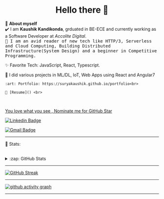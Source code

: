 <h1 align=center>Hello there 👋 </h1>

<!--ABOUT ME CODE-->

🌱 **About myself**<br>
✔️ I am **Kaushik Kandikonda**, grduated in BE-ECE and currently working as a Software Developer at _Accolite Digital_. <br>
<samp>
:notebook: I am an avid reader of new tech like HTTP/3, Serverless and Cloud Computing, Building Distributed Infrastructure(System Design) and a beginner in Competitive Programming.<br>

:sparkles: Favorite Tech: JavaScript, React, Typescript. <br>

:briefcase: I did various projects in ML/DL, IoT, Web Apps using React and Angular7<br>

    :art: Portfolio: https://suryakaushik.github.io/portfolio<br>

    📝 [Resume]() <br>

  </samp>

<br>

<!--NOMINATION FOR STAR GIT LINK CODE-->

<a href="https://stars.github.com/nominate/">You love what you see , Nominate me for GitHub Star </a>

<!-- SOCIAL MEDIA HANDLES -->

[![Linkedin Badge](https://img.shields.io/badge/-SuryaKaushik-blue?style=flat-square&logo=Linkedin&logoColor=white&link=https://www.linkedin.com/surya-kaushik/)](https://www.linkedin.com/surya-kaushik/)

[![Gmail Badge](https://img.shields.io/badge/-klsskaushik718@gmail.com-c14438?style=flat-square&logo=Gmail&logoColor=white&link=mailto:klsskaushik718@gmail.com)](mailto:klsskaushik718@gmail.com)

---

📶 Stats:<br><br>
<details>
  <summary>:zap: GitHub Stats</summary>
 
<!-- <img align="left" src="https://github-readme-stats.vercel.app/api?username=suryakaushik&show_icons=true&theme=radical" alt="SuryaKaushik" /> -->
<!--  TOP LANGUAGES STATISTICS -->

[![Top Langs](https://github-readme-stats.vercel.app/api/top-langs/?username=suryakaushik&theme=dark&layout=compact&show_icons=true&hide_border=false&align=left&width=40%25)](https://github.com/anuraghazra/github-readme-stats)


<!--  PROFILES VIEWS -->

🌱 **Profile Views**&nbsp;&nbsp;&nbsp;&nbsp;&nbsp;&nbsp;&nbsp;
![visitors](https://profile-counter.glitch.me/suryakaushik/count.svg?align=right)

<!-- GITHUB STATISTICS -->

![Github stats](https://github-readme-stats.vercel.app/api?username=suryakaushik&show_icons=true&hide_border=false&align=right) <hr>

</details>

---

<!--  CONTRIBUTION AND STREAK BLOCK -->

[![GitHub Streak](https://github-readme-streak-stats.herokuapp.com/?user=suryakaushik&currStreakNum=2FD3EB&fire=pink&sideLabels=F00&theme=nightowl&align=center)](https://git.io/streak-stats)

---

<!-- ACTIVITY GRAPH TRACKER -->

[![github activity graph](https://activity-graph.herokuapp.com/graph?username=suryakaushik&theme=react-dark&align=center)](https://github.com/suryakaushik/github-readme-activity-graph)

---

  </code>
</p>

<!-- ![My github stats](https://github-readme-stats.vercel.app/api?username=suryakaushik&show_icons=true&title_color=fff&icon_color=79ff97&text_color=9f9f9f&bg_color=151515&count_private=true&width=40%&align=left)
<center><img src="https://logimp.files.wordpress.com/2019/01/viral-p-1.gif?w=736&zoom=2" align="right" width="30%"></center>
 -->
